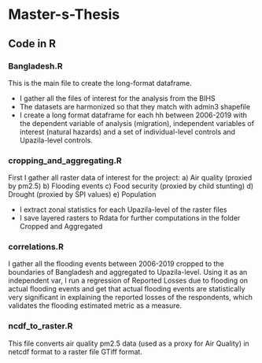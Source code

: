 # Master-s-Thesis

## Code in R

### Bangladesh.R
This is the main file to create the long-format dataframe. 
- I gather all the files of interest for the analysis from the BIHS
- The datasets are harmonized so that they match with admin3 shapefile
- I create a long format dataframe for each hh between 2006-2019  with the dependent variable of analysis (migration), independent variables of interest (natural hazards) and a set of individual-level controls and Upazila-level controls.

### cropping_and_aggregating.R
First I gather all raster data of interest for the project:
a) Air quality (proxied by pm2.5)
b) Flooding events
c) Food security (proxied by child stunting)
d) Drought (proxied by SPI values)
e) Population
- I extract zonal statistics for each Upazila-level of the raster files
- I save layered rasters to Rdata for further computations in the folder Cropped and Aggregated

### correlations.R

I gather all the flooding events between 2006-2019 cropped to the boundaries of Bangladesh and aggregated to Upazila-level.
Using it as an independent var, I run a regression of Reported Losses due to flooding on actual flooding events and get that actual flooding events are statistically very significant in explaining the reported losses of the respondents, which validates the flooding estimated metric as a measure. 


### ncdf_to_raster.R

This file converts air quality pm2.5 data (used as a proxy for Air Quality) in netcdf format to a raster file GTiff format.
